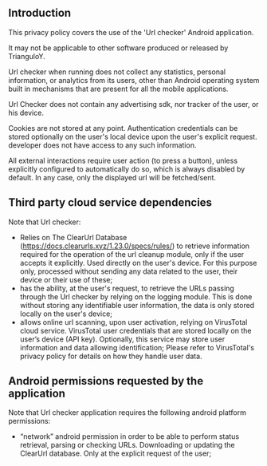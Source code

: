 
## Introduction
This privacy policy covers the use of the 'Url checker' Android application.

It may not be applicable to other software produced or released by TrianguloY.

Url checker when running does not collect any statistics, personal information, or analytics from its users, other than Android operating system built in mechanisms that are present for all the mobile applications.

Url Checker does not contain any advertising sdk, nor tracker of the user, or his device.

Cookies are not stored at any point. Authentication credentials can be stored optionally on the user's local device upon the user's explicit request. developer does not have access to any such information.

All external interactions require user action (to press a button), unless explicitly configured to automatically do so, which is always disabled by default.
In any case, only the displayed url will be fetched/sent.

## Third party cloud service dependencies

Note that Url checker:

* Relies on The ClearUrl Database (https://docs.clearurls.xyz/1.23.0/specs/rules/) to retrieve information required for the operation of the url cleanup module, only if the user accepts it explicitly. Used directly on the user's device. For this purpose only, processed without sending any data related to the user, their device or their use of these;
* has the ability, at the user's request, to retrieve the URLs passing through the Url checker by relying on the logging module. This is done without storing any identifiable user information, the data is only stored locally on the user's device;
* allows online url scanning, upon user activation, relying on VirusTotal cloud service. VirusTotal user credentials that are stored locally on the user’s device (API key). Optionally, this service may store user information and data allowing identification; Please refer to VirusTotal's privacy policy for details on how they handle user data.
 
 <!-- Url checker specific licenses of libraries used in the application can be accessed from About section. - Not useful actually -->

## Android permissions requested by the application
Note that Url checker application requires the following android platform permissions:

* “network” android permission in order to be able to perform status retrieval, parsing or checking URLs. Downloading or updating the ClearUrl database. Only at the explicit request of the user;
